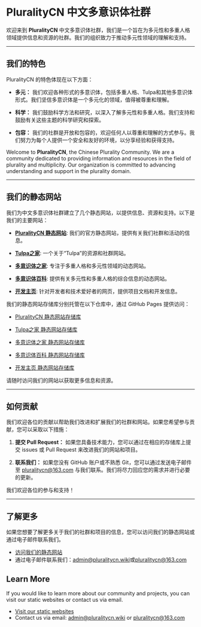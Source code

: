 # PluralityCN 中文多意识体社群

欢迎来到 **PluralityCN** 中文多意识体社群，我们是一个旨在为多元性和多重人格领域提供信息和资源的社群。我们的组织致力于推动多元性领域的理解和支持。

---

## 我们的特色

PluralityCN 的特色体现在以下方面：

- **多元：** 我们欢迎各种形式的多意识体，包括多重人格、Tulpa和其他多意识体形式。我们坚信多意识体是一个多元化的领域，值得被尊重和理解。

- **科学：** 我们鼓励科学方法和研究，以深入了解多元性和多重人格。我们支持和鼓励有关这些主题的科学研究和探索。

- **包容：** 我们的社群是开放和包容的，欢迎任何人以尊重和理解的方式参与。我们努力为每个人提供一个安全和友好的环境，以分享经验和获得支持。

Welcome to **PluralityCN**, the Chinese Plurality Community. We are a community dedicated to providing information and resources in the field of plurality and multiplicity. Our organization is committed to advancing understanding and support in the plurality domain.

---

## 我们的静态网站

我们为中文多意识体社群建立了几个静态网站，以提供信息、资源和支持。以下是我们的主要网站：

- [**PluralityCN 静态网站**](https://www.pluralitycn.wiki): 我们的官方静态网站，提供有关我们社群和活动的信息。

- [**Tulpa之家**](https://tulpa.cn): 一个关于“Tulpa”的资源和社群网站。

- [**多意识体之家**](https://home.pluralitycn.wiki): 专注于多重人格和多元性领域的动态网站。

- [**多意识体百科**](https://pedia.pluralitycn.wiki): 提供有关多元性和多重人格的综合信息的动态网站。

- [**开发主页**](https://dev.pluralitycn.wiki): 针对开发者和技术爱好者的网页，提供项目文档和开发信息。

我们的静态网站存储库分别托管在以下仓库中，通过 GitHub Pages 提供访问：

- [PluralityCN 静态网站存储库](https://github.com/pluralitycn/pluralitycn.github.io)

- [Tulpa之家 静态网站存储库](https://github.com/pluralitycn/TulpaHome)

- [多意识体之家 静态网站存储库](https://github.com/pluralitycn/PluralityHome)

- [多意识体百科 静态网站存储库](https://github.com/pluralitycn/PluralityWiki)

- [开发主页 静态网站存储库](https://github.com/pluralitycn/Developer-Website)

请随时访问我们的网站以获取更多信息和资源。

---

## 如何贡献

我们欢迎各位的贡献以帮助我们改进和扩展我们的社群和网站。如果您希望参与贡献，您可以采取以下措施：

1. **提交 Pull Request：** 如果您具备技术能力，您可以通过在相应的存储库上提交 issues 或 Pull Request 来改进我们的网站和项目。

2. **联系我们：** 如果您没有 GitHub 账户或不熟悉 Git，您可以通过发送电子邮件至 [pluralitycn@163.com](mailto:pluralitycn@163.com) 与我们联系。我们将尽力回应您的需求并进行必要的更新。

我们欢迎各位的参与和支持！

---

## 了解更多

如果您想要了解更多关于我们的社群和项目的信息，您可以访问我们的静态网站或通过电子邮件联系我们。

- [访问我们的静态网站](https://www.pluralitycn.wiki)
- 通过电子邮件联系我们：[admin@pluralitycn.wiki](mailto:admin@pluralitycn.wiki)或[pluralitycn@163.com](mailto:pluralitycn@163.com)

## Learn More

If you would like to learn more about our community and projects, you can visit our static websites or contact us via email.

- [Visit our static websites](https://www.pluralitycn.wiki)
- Contact us via email: [admin@pluralitycn.wiki](mailto:admin@pluralitycn.wiki) or [pluralitycn@163.com](mailto:pluralitycn@163.com)

